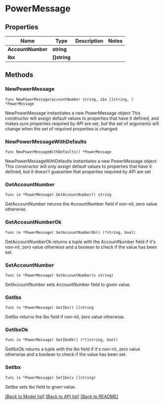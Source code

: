 # PowerMessage

## Properties

Name | Type | Description | Notes
------------ | ------------- | ------------- | -------------
**AccountNumber** | **string** |  | 
**Ibx** | **[]string** |  | 

## Methods

### NewPowerMessage

`func NewPowerMessage(accountNumber string, ibx []string, ) *PowerMessage`

NewPowerMessage instantiates a new PowerMessage object
This constructor will assign default values to properties that have it defined,
and makes sure properties required by API are set, but the set of arguments
will change when the set of required properties is changed

### NewPowerMessageWithDefaults

`func NewPowerMessageWithDefaults() *PowerMessage`

NewPowerMessageWithDefaults instantiates a new PowerMessage object
This constructor will only assign default values to properties that have it defined,
but it doesn't guarantee that properties required by API are set

### GetAccountNumber

`func (o *PowerMessage) GetAccountNumber() string`

GetAccountNumber returns the AccountNumber field if non-nil, zero value otherwise.

### GetAccountNumberOk

`func (o *PowerMessage) GetAccountNumberOk() (*string, bool)`

GetAccountNumberOk returns a tuple with the AccountNumber field if it's non-nil, zero value otherwise
and a boolean to check if the value has been set.

### SetAccountNumber

`func (o *PowerMessage) SetAccountNumber(v string)`

SetAccountNumber sets AccountNumber field to given value.


### GetIbx

`func (o *PowerMessage) GetIbx() []string`

GetIbx returns the Ibx field if non-nil, zero value otherwise.

### GetIbxOk

`func (o *PowerMessage) GetIbxOk() (*[]string, bool)`

GetIbxOk returns a tuple with the Ibx field if it's non-nil, zero value otherwise
and a boolean to check if the value has been set.

### SetIbx

`func (o *PowerMessage) SetIbx(v []string)`

SetIbx sets Ibx field to given value.



[[Back to Model list]](../README.md#documentation-for-models) [[Back to API list]](../README.md#documentation-for-api-endpoints) [[Back to README]](../README.md)


